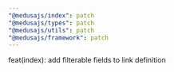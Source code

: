 ```yaml
---
"@medusajs/index": patch
"@medusajs/types": patch
"@medusajs/utils": patch
"@medusajs/framework": patch
---
```


feat(index): add filterable fields to link definition

